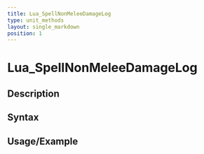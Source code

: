 ```yaml
---
title: Lua_SpellNonMeleeDamageLog
type: unit_methods
layout: single_markdown
position: 1
---
```


# Lua_SpellNonMeleeDamageLog

## Description

## Syntax

## Usage/Example


